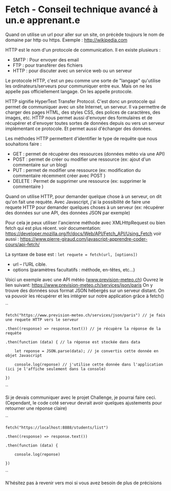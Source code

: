 # Fetch - Conseil technique avancé à un.e apprenant.e


Quand on utilise un url pour aller sur un site, on précède toujours le nom de domaine par http ou https. Exemple : http://wikipedia.com

HTTP est le nom d'un protocole de communication. 
Il en existe plusieurs :
- SMTP : Pour envoyer des email
- FTP : pour transférer des fichiers
- HTTP : pour discuter avec un service web ou un serveur

Le protocole HTTP, c'est un peu comme une sorte de "langage" qu'utilise les ordinateurs/serveurs pour communiquer entre eux. Mais on ne les appelle pas officiellement langage. On les appelle protocole.

HTTP signifie HyperText Transfer Protocol.
C'est donc un protocole qui permet de communiquer avec un site Internet, un serveur. Il va permettre de charger des pages HTML, des styles CSS, des polices de caractères, des images, etc. HTTP nous permet aussi d'envoyer des formulaires et de récupérer et d'envoyer toutes sortes de données depuis ou vers un serveur implémentant ce protocole. Et permet aussi d'échanger des données.

Les méthodes HTTP permettent d'identifier le type de requête que nous souhaitons faire :
- GET : permet de récupérer des ressources (données météo via une API)
- POST : permet de créer ou modifier une ressource (ex: ajout d'un commentaire sur un blog)
- PUT : permet de modifier une ressource (ex: modification du commentaire récemment créer avec POST )
- DELETE : Permet de supprimer une ressource (ex: supprimer le commentaire )

Quand on utilise HTTP, pour demander quelque chose à un serveur, on dit qu'on fait une requète.
Avec Javascript, j'ai la possibilité de faire une requete HTTP pour demander quelques choses à un serveur (ex: récupérer des données sur une API, des données JSON par exemple)

Pour cela je peux utiliser l'ancienne méthode avec XMLHttpRequest ou bien fetch qui est plus récent.
voir documentation: https://developer.mozilla.org/fr/docs/Web/API/Fetch_API/Using_Fetch
voir aussi : https://www.pierre-giraud.com/javascript-apprendre-coder-cours/api-fetch/ 

La syntaxe de base est :
``
let requete = fetch(url, [options])
``

- url – l’URL cible.
- options (paramètres facultatifs : méthode, en-têtes, etc…)



Voici un exemple avec une API météo (www.prevision-meteo.ch)
Ouvrez le lien suivant: https://www.prevision-meteo.ch/services/json/paris
On y trouve des données sous format JSON hébergés sur un serveur distant.
On va pouvoir les récupérer et les intégrer sur notre application grâce à fetch()

``

    fetch("https://www.prevision-meteo.ch/services/json/paris") // je fais une requete HTTP vers le serveur

    .then((response) => response.text()) // je récupère la réponse de la requète

    .then(function (data) { // la réponse est stockée dans data

        let reponse = JSON.parse(data); // je convertis cette donnée en objet Javascript

        console.log(reponse) // j'utilise cette donnée dans l'application (ici je l'affiche seulement dans la console)

    })
``

Si je devais communiquer avec le projet Challenge, je pourrai faire ceci. (Cependant, le code coté serveur devrait avoir quelques ajustements pour retourner une réponse claire)

``

    fetch("https://localhost:8888/students/list")

    .then((response) => response.text()) 

    .then(function (data) { 

        console.log(reponse) 

    })
``

N'hésitez pas à revenir vers moi si vous avez besoin de plus de précisions
